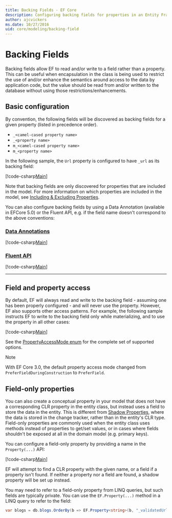 ```yaml
---
title: Backing Fields - EF Core
description: Configuring backing fields for properties in an Entity Framework Core model
author: ajcvickers
ms.date: 10/27/2016
uid: core/modeling/backing-field
---
```

# Backing Fields

Backing fields allow EF to read and/or write to a field rather than a property. This can be useful when encapsulation in the class is being used to restrict the use of and/or enhance the semantics around access to the data by application code, but the value should be read from and/or written to the database without using those restrictions/enhancements.

## Basic configuration

By convention, the following fields will be discovered as backing fields for a given property (listed in precedence order).

* `_<camel-cased property name>`
* `_<property name>`
* `m_<camel-cased property name>`
* `m_<property name>`

In the following sample, the `Url` property is configured to have `_url` as its backing field:

[!code-csharp[Main](../../../samples/core/Modeling/BackingFields/BackingField.cs#Sample)]

Note that backing fields are only discovered for properties that are included in the model. For more information on which properties are included in the model, see [Including & Excluding Properties](xref:core/modeling/entity-properties).

You can also configure backing fields by using a Data Annotation (available in EFCore 5.0) or the Fluent API, e.g. if the field name doesn't correspond to the above conventions:

### [Data Annotations](#tab/data-annotations)

[!code-csharp[Main](../../../samples/core/Modeling/BackingFields/DataAnnotations/BackingField.cs?name=BackingField&highlight=7)]

### [Fluent API](#tab/fluent-api)

[!code-csharp[Main](../../../samples/core/Modeling/BackingFields/FluentAPI/BackingField.cs?name=BackingField&highlight=5)]

***

## Field and property access

By default, EF will always read and write to the backing field - assuming one has been properly configured - and will never use the property. However, EF also supports other access patterns. For example, the following sample instructs EF to write to the backing field only while materializing, and to use the property in all other cases:

[!code-csharp[Main](../../../samples/core/Modeling/BackingFields/FluentAPI/BackingFieldAccessMode.cs?name=BackingFieldAccessMode&highlight=6)]

See the [PropertyAccessMode enum](/dotnet/api/microsoft.entityframeworkcore.propertyaccessmode) for the complete set of supported options.

> [!NOTE]
> With EF Core 3.0, the default property access mode changed from `PreferFieldDuringConstruction` to `PreferField`.

## Field-only properties

You can also create a conceptual property in your model that does not have a corresponding CLR property in the entity class, but instead uses a field to store the data in the entity. This is different from [Shadow Properties](xref:core/modeling/shadow-properties), where the data is stored in the change tracker, rather than in the entity's CLR type. Field-only properties are commonly used when the entity class uses methods instead of properties to get/set values, or in cases where fields shouldn't be exposed at all in the domain model (e.g. primary keys).

You can configure a field-only property by providing a name in the `Property(...)` API:

[!code-csharp[Main](../../../samples/core/Modeling/BackingFields/FluentAPI/BackingFieldNoProperty.cs#Sample)]

EF will attempt to find a CLR property with the given name, or a field if a property isn't found. If neither a property nor a field are found, a shadow property will be set up instead.

You may need to refer to a field-only property from LINQ queries, but such fields are typically private. You can use the `EF.Property(...)` method in a LINQ query to refer to the field:

```csharp
var blogs = db.blogs.OrderBy(b => EF.Property<string>(b, "_validatedUrl"));
```
